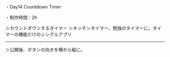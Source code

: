 
・Day14  Countdown Timer

・制作時間：2h

＞カウントダウンするタイマー
＞キッチンタイマー、勉強のタイマーに。タイマーの機能だけのシングルアプリ

-----------

＞公開後、ボタンの向きを横から縦に。